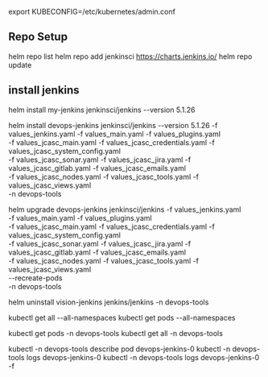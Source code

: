 export KUBECONFIG=/etc/kubernetes/admin.conf

## Repo Setup

helm repo list
helm repo add jenkinsci https://charts.jenkins.io/
helm repo update

## install jenkins

helm install my-jenkins jenkinsci/jenkins --version 5.1.26

helm install devops-jenkins jenkinsci/jenkins --version 5.1.26 -f values_jenkins.yaml 
-f values_main.yaml -f values_plugins.yaml \
-f values_jcasc_main.yaml -f values_jcasc_credentials.yaml -f values_jcasc_system_config.yaml \
-f values_jcasc_sonar.yaml -f values_jcasc_jira.yaml -f values_jcasc_gitlab.yaml -f values_jcasc_emails.yaml \
-f values_jcasc_nodes.yaml -f values_jcasc_tools.yaml -f values_jcasc_views.yaml \
-n devops-tools


helm upgrade devops-jenkins jenkinsci/jenkins -f values_jenkins.yaml \
-f values_main.yaml -f values_plugins.yaml \
-f values_jcasc_main.yaml -f values_jcasc_credentials.yaml -f values_jcasc_system_config.yaml \
-f values_jcasc_sonar.yaml -f values_jcasc_jira.yaml -f values_jcasc_gitlab.yaml -f values_jcasc_emails.yaml \
-f values_jcasc_nodes.yaml -f values_jcasc_tools.yaml -f values_jcasc_views.yaml \
 --recreate-pods \
-n devops-tools



helm uninstall vision-jenkins jenkins/jenkins -n devops-tools


kubectl get all  --all-namespaces
kubectl get pods --all-namespaces

kubectl get pods  -n devops-tools
kubectl get all  -n devops-tools

kubectl -n devops-tools describe pod devops-jenkins-0
kubectl -n devops-tools logs devops-jenkins-0
kubectl -n devops-tools logs devops-jenkins-0 -f


